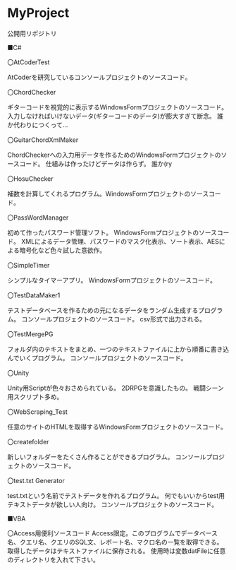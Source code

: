 # MyProject
公開用リポジトリ

■C#

〇AtCoderTest

AtCoderを研究しているコンソールプロジェクトのソースコード。

〇ChordChecker

ギターコードを視覚的に表示するWindowsFormプロジェクトのソースコード。
入力しなければいけないデータ(ギターコードのデータ)が膨大すぎて断念。
誰か代わりにつくって…

〇GuitarChordXmlMaker

ChordCheckerへの入力用データを作るためのWindowsFormプロジェクトのソースコード。
仕組みは作ったけどデータは作らず。
誰か(ry

〇HosuChecker

補数を計算してくれるプログラム。WindowsFormプロジェクトのソースコード。

〇PassWordManager

初めて作ったパスワード管理ソフト。
WindowsFormプロジェクトのソースコード。
XMLによるデータ管理、パスワードのマスク化表示、ソート表示、AESによる暗号化など色々試した意欲作。

〇SimpleTimer

シンプルなタイマーアプリ。
WindowsFormプロジェクトのソースコード。

〇TestDataMaker1

テストデータベースを作るための元になるデータをランダム生成するプログラム。
コンソールプロジェクトのソースコード。
csv形式で出力される。

〇TestMergePG

フォルダ内のテキストをまとめ、一つのテキストファイルに上から順番に書き込んでいくプログラム。
コンソールプロジェクトのソースコード。

〇Unity

Unity用Scriptが色々おさめられている。
2DRPGを意識したもの。
戦闘シーン用スクリプト多め。

〇WebScraping_Test

任意のサイトのHTMLを取得するWindowsFormプロジェクトのソースコード。

〇createfolder

新しいフォルダーをたくさん作ることができるプログラム。
コンソールプロジェクトのソースコード。

〇test.txt Generator

test.txtという名前でテストデータを作れるプログラム。
何でもいいからtest用テキストデータが欲しい人向け。
コンソールプロジェクトのソースコード。

■VBA

〇Access用便利ソースコード
Access限定。このプログラムでデータベース名、クエリ名、クエリのSQL文、レポート名、マクロ名の一覧を取得できる。
取得したデータはテキストファイルに保存される。
使用時は変数datFileに任意のディレクトリを入れて下さい。
